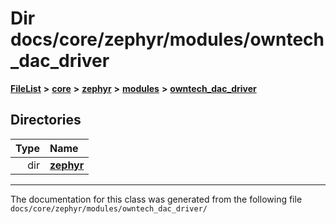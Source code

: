 

# Dir docs/core/zephyr/modules/owntech\_dac\_driver



[**FileList**](files.md) **>** [**core**](dir_771164b9325b04f1442f7a3ffa8ecb89.md) **>** [**zephyr**](dir_09002e7ce91f09aeb040dfd1861a47f4.md) **>** [**modules**](dir_6d0fb8ab814c517e7f155fb837e32f72.md) **>** [**owntech\_dac\_driver**](dir_0abf48445921be3f7255b53ec13b4b20.md)














## Directories

| Type | Name |
| ---: | :--- |
| dir | [**zephyr**](dir_d911d2f35409edfb85ce6db3facf1635.md) <br> |

























































------------------------------
The documentation for this class was generated from the following file `docs/core/zephyr/modules/owntech_dac_driver/`

